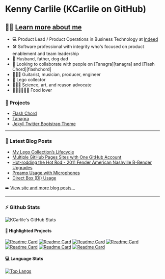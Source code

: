 # Kenny Carlile (KCarlile on GitHub)

## 🔬🧬 [Learn more about me](https://www.kcarlile.com/)

- 💻 Product Lead / Product Operations in Business Technology at [Indeed](https://www.indeed.com/)
- 🛠 Software professional with integrity who's focused on product enablement and team leadership
- 💟 Husband, father, dog dad
- 🤝 Looking to collaborate with people on [Tanagra][tanagra] and [Flash Chord][flashchord]
- 🎸🎺🎼 Guitarist, musician, producer, engineer
- 🧱 Lego collector
- 🔭🎨🧠 Science, art, and reason advocate
- 🌮🍕🍔🍟🌭🍪 Food lover

### 📂 Projects

- [Flash Chord](https://www.flashchord.com/)
- [Tanagra](https://www.tanagra.dev/)
- [Jekyll Twitter Bootstrap Theme](https://rubygems.org/gems/jekyll-twitter-bootstrap)

---

### 📝 Latest Blog Posts

<!-- BLOG-POST-LIST:START -->
- [My Lego Collection’s Lifecycle](https://www.kennycarlile.com/blog/2022-06-19-my-lego-collections-lifecycle)
- [Multiple GitHub Pages Sites with One GitHub Account](https://www.kennycarlile.com/blog/2022-05-10/multiple-github-pages-sites-with-one-github-account)
- [Hot-rodding the Hot Rod - 2011 Fender American Nashville B-Bender Upgrades](https://www.kennycarlile.com/blog/2020-09-14/hot-rodding-the-hot-rod-2011-fender-american-nashville-b-bender-upgrades)
- [Preamp Usage with Microphones](https://www.kennycarlile.com/blog/2020-09-09/preamp-usage-with-microphones)
- [Direct Box &lpar;DI&rpar; Usage](https://www.kennycarlile.com/blog/2020-08-12/direct-box-di-usage)
<!-- BLOG-POST-LIST:END -->

➡️ [View site and more blog posts...](https://www.kennycarlile.com/)

---

### :zap: Github Stats

![KCarlile's GitHub Stats](https://github-readme-stats.vercel.app/api?username=kcarlile&show_icons=true&theme=dark&hide_border=true)

#### 📐 Highlighted Projects

[![Readme Card](https://github-readme-stats.vercel.app/api/pin/?username=kcarlile&repo=flashchord&theme=dark&hide_border=true)](https://github.com/kcarlile/flashchord)
[![Readme Card](https://github-readme-stats.vercel.app/api/pin/?username=kcarlile&repo=jekyll-twitter-bootstrap&theme=dark&hide_border=true)](https://github.com/kcarlile/jekyll-twitter-bootstrap)
[![Readme Card](https://github-readme-stats.vercel.app/api/pin/?username=kcarlile&repo=tanagra&theme=dark&hide_border=true)](https://github.com/tanagra/tanagra)
[![Readme Card](https://github-readme-stats.vercel.app/api/pin/?username=kcarlile&repo=soundboard&theme=dark&hide_border=true)](https://github.com/kcarlile/soundboard)
[![Readme Card](https://github-readme-stats.vercel.app/api/pin/?username=kcarlile&repo=php-file-listing&theme=dark&hide_border=true)](https://github.com/kcarlile/php-file-listing)
[![Readme Card](https://github-readme-stats.vercel.app/api/pin/?username=kcarlile&repo=utilities&theme=dark&hide_border=true)](https://github.com/kcarlile/utilities)
[![Readme Card](https://github-readme-stats.vercel.app/api/pin/?username=kcarlile&repo=kcarlile&theme=dark&hide_border=true)](https://github.com/kcarlile/kcarlile)

#### 💻 Language Stats

[![Top Langs](https://github-readme-stats.vercel.app/api/top-langs/?username=kcarlile&theme=dark&hide_border=true&layout=compact)](https://github.com/kcarlile/github-readme-stats)
